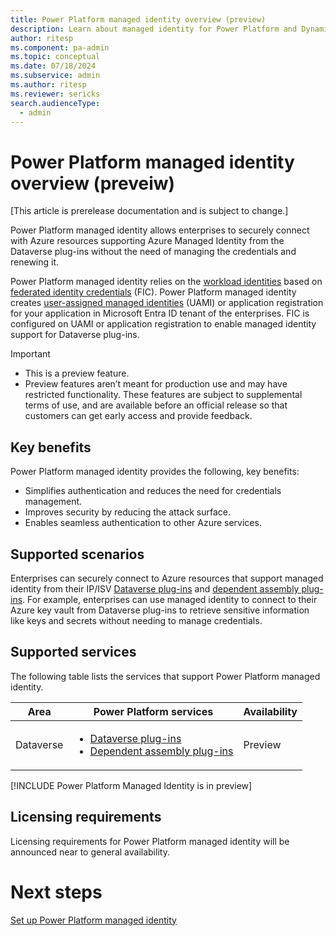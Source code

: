```yaml
---
title: Power Platform managed identity overview (preview)
description: Learn about managed identity for Power Platform and Dynamics 365 apps.
author: ritesp
ms.component: pa-admin
ms.topic: conceptual
ms.date: 07/18/2024
ms.subservice: admin
ms.author: ritesp
ms.reviewer: sericks
search.audienceType: 
  - admin
---
```


# Power Platform managed identity overview (preveiw)

[This article is prerelease documentation and is subject to change.]

Power Platform managed identity allows enterprises to securely connect with Azure resources supporting Azure Managed Identity from the Dataverse plug-ins without the need of managing the credentials and renewing it. 

Power Platform managed identity relies on the [workload identities](/entra/workload-id/workload-identities-overview) based on [federated identity credentials](/graph/api/resources/federatedidentitycredentials-overview?view=graph-rest-1.0) (FIC). Power Platform managed identity creates [user-assigned managed identities](/entra/identity/managed-identities-azure-resources/how-manage-user-assigned-managed-identities?pivots=identity-mi-methods-azp) (UAMI) or application registration for your application in Microsoft Entra ID tenant of the enterprises. FIC is configured on UAMI or application registration to enable managed identity support for Dataverse plug-ins.

> [!IMPORTANT]
>
> - This is a preview feature.
> - Preview features aren’t meant for production use and may have restricted functionality. These features are subject to supplemental terms of use, and are available before an official release so that customers can get early access and provide feedback.

## Key benefits
Power Platform managed identity provides the following, key benefits:

- Simplifies authentication and reduces the need for credentials management. 
- Improves security by reducing the attack surface. 
- Enables seamless authentication to other Azure services.

## Supported scenarios
Enterprises can securely connect to Azure resources that support managed identity from their IP/ISV [Dataverse plug-ins](/power-apps/developer/data-platform/plug-ins) 
and [dependent assembly plug-ins](/power-apps/developer/data-platform/build-and-package#dependent-assemblies). For example, enterprises can use managed identity to connect to their Azure key vault from Dataverse plug-ins to retrieve sensitive information like keys and secrets without needing to manage credentials.

## Supported services
The following table lists the services that support Power Platform managed identity.

| Area      | Power Platform services | Availability|
|-----------|-------------------------|-------------------------|
| Dataverse | <ul><li>[Dataverse plug-ins](/power-apps/developer/data-platform/plug-ins)</li><li>[Dependent assembly plug-ins](/power-apps/developer/data-platform/build-and-package#dependent-assemblies)</li></ul> | Preview |

[!INCLUDE Power Platform Managed Identity is in preview]

## Licensing requirements
Licensing requirements for Power Platform managed identity will be announced near to general availability.

# Next steps
[Set up Power Platform managed identity](set-up-managed-identity.md)



